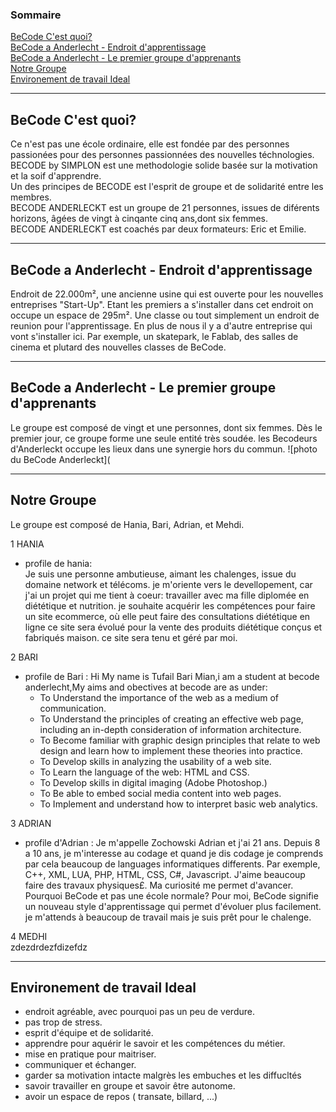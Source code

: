 ### Sommaire  

[BeCode C'est quoi?](#Becodecq)  
[BeCode a Anderlecht - Endroit d'apprentissage](#Becodeaded)  
[BeCode a Anderlecht - Le premier groupe d'apprenants](#Becodeadlpga)  
[Notre Groupe](#notregroupe)  
[Environement de travail Ideal](#environement)  

---  
<a name="Becodecq"/>  

## BeCode C'est quoi?

Ce n'est pas une école ordinaire, elle est fondée par des personnes passionées pour des personnes passionnées des nouvelles téchnologies.  
BECODE by SIMPLON est une methodologie solide basée sur la motivation et la soif d'apprendre.  
Un des principes de BECODE est l'esprit de groupe et de solidarité entre les membres.  
BECODE ANDERLECKT est un groupe de 21 personnes, issues de diférents horizons, âgées de vingt à cinqante cinq ans,dont six femmes.  
BECODE ANDERLECKT est coachés par deux formateurs: Eric et Emilie.  

---  
<a name="Becodeaded"/>

## BeCode a Anderlecht - Endroit d'apprentissage
  
Endroit de 22.000m², une ancienne usine qui est ouverte pour les nouvelles entreprises "Start-Up". Etant les premiers a s'installer dans cet endroit on occupe un espace de 295m². Une classe ou tout simplement un endroit de reunion pour l'apprentissage. En plus de nous il y a d'autre entreprise qui vont s'installer ici. Par exemple, un skatepark, le Fablab, des salles de cinema et plutard des nouvelles classes de BeCode.

---  
<a name="Becodeadlpga"/>  

## BeCode a Anderlecht - Le premier groupe d'apprenants    
Le groupe est composé de vingt et une personnes, dont six femmes. Dès le premier jour, ce groupe forme une seule entité très soudée. les Becodeurs d'Anderleckt occupe les lieux dans une synergie hors du commun.
 ![photo du BeCode Anderleckt](
  
---  
<a name="notregroupe"/>

## Notre Groupe
Le groupe est composé de Hania, Bari, Adrian, et Mehdi.

1 HANIA   
  * profile de hania:  
      Je suis une personne ambutieuse, aimant les chalenges, issue du domaine network et télécoms.
      je m'oriente vers le devellopement, car j'ai un projet qui me tient à coeur: travailler avec ma fille
      diplomée en diététique et nutrition. je souhaite acquérir les compétences pour faire un site ecommerce, 
      où elle peut faire des consultations diététique en ligne ce site sera évolué pour la vente des produits diététique 
      conçus et fabriqués maison. ce site sera tenu et géré par moi.
      
2 BARI  
  * profile de Bari :
      Hi My name is Tufail Bari Mian,i am a student at becode anderlecht,My aims and obectives at becode are as under:
      - To Understand the importance of the web as a medium of communication. 
      - To Understand the principles of creating an effective web page, including an in-depth consideration of information architecture.
      - To Become familiar with graphic design principles that relate to web design and learn how to implement these theories into practice.
      - To Develop skills in analyzing the usability of a web site.
      - To Learn the language of the web: HTML and CSS.
      - To Develop skills in digital imaging (Adobe Photoshop.) 
      - To Be able to embed social media content into web pages.
      - To Implement and understand how to interpret basic web analytics.

3 ADRIAN  
  * profile d'Adrian :
  	  Je m'appelle Zochowski Adrian et j'ai 21 ans. Depuis 8 a 10 ans, je m'interesse au codage et quand je dis codage je     comprends par cela beaucoup de languages informatiques differents. Par exemple, C++, XML, LUA, PHP, HTML, CSS, C#, Javascript.
  	  J'aime beaucoup faire des travaux physiques£. Ma curiosité me permet d'avancer.
      Pourquoi BeCode et pas une école normale? Pour moi, BeCode signifie un nouveau style d'apprentissage qui permet d'évoluer plus facilement. je m'attends à beaucoup de travail mais je suis prêt pour le chalenge.

4 MEDHI  
zdezdrdezfdizefdz

---   
<a name="environement"/>

## Environement de travail Ideal   

-  endroit agréable, avec pourquoi pas un peu de verdure.
-  pas trop de stress.
-  esprit d'équipe et de solidarité.
-  apprendre pour aquérir le savoir et les compétences du métier.
-  mise en pratique pour maitriser.
-  communiquer et échanger.
-  garder sa motivation intacte malgrès les embuches et les diffucltés
-  savoir travailler en groupe et savoir être autonome.
-  avoir un espace de repos ( transate, billard, ...)
